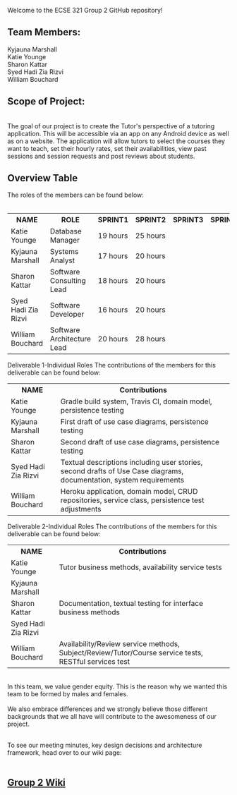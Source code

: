 Welcome to the ECSE 321 Group 2 GitHub repository!<br>

<h2>Team Members:</h2>
Kyjauna Marshall<br>
Katie Younge<br>
Sharon Kattar<br>
Syed Hadi Zia Rizvi<br>
William Bouchard<br>


<h2>Scope of Project:</h2><br>
The goal of our project is to create the Tutor's perspective of a tutoring application. 
This will be accessible via an app on any Android device as well as on a website. The application
will allow tutors to select the courses they want to teach, set their hourly rates, set their availabilities, view past sessions and session requests and post reviews about students.<br>

<h2>Overview Table</h2>
The roles of the members can be found below:<br/><br/>


<table>
  <tr>
    <th><b>NAME</th> 
    <th><b>ROLE</th>
    <th><b>SPRINT1</th>
    <th><b>SPRINT2</th>
    <th><b>SPRINT3</th>
    <th><b>SPRINT4</th>
  </tr>

  <tr>
    <td>Katie Younge</td>
    <td>Database Manager</td>
    <td>19 hours</td>
    <td>25 hours</td>
    <td></td>
    <td></td>
  </tr>
  
  <tr>
    <td>Kyjauna Marshall</td>
    <td>Systems Analyst</td>
    <td>17 hours</td>
    <td>20 hours</td>
    <td></td>
    <td></td>
  </tr>
  
  <tr>
    <td>Sharon Kattar</td>
    <td>Software Consulting Lead</td>
    <td>18 hours</td>
    <td>20 hours</td>
    <td></td>
    <td></td>
  </tr>
    
  <tr>
    <td>Syed Hadi Zia Rizvi</td>
    <td>Software Developer</td>
    <td>16 hours</td>
    <td>20 hours</td>
    <td></td>
    <td></td>
  </tr>

  <tr>
    <td>William Bouchard</td>
    <td>Software Architecture Lead</td>
    <td>20 hours</td>
    <td>28 hours</td>
    <td></td>
    <td></td>
  </tr>
  
 </table>
  
Deliverable 1-Individual Roles
The contributions of the members for this deliverable can be found below:

<table>
  <tr>
    <th><b>NAME</th> 
    <th><b>Contributions</th>
  </tr>

  <tr>
    <td>Katie Younge</td>
    <td>Gradle build system, Travis CI, domain model, persistence testing</td>
  </tr>
  
  <tr>
    <td>Kyjauna Marshall</td>
    <td>First draft of use case diagrams, persistence testing</td>
  </tr>
  
  <tr>
    <td>Sharon Kattar</td>
    <td>Second draft of use case diagrams, persistence testing</td>
  </tr>
  
  <tr>
    <td>Syed Hadi Zia Rizvi</td>
    <td>Textual descriptions including user stories, second drafts of Use Case diagrams, documentation, system requirements</td>
  </tr>

  <tr>
    <td>William Bouchard</td>
    <td>Heroku application, domain model, CRUD repositories, service class, persistence test adjustments</td>
  </tr>
  
</table>


Deliverable 2-Individual Roles
The contributions of the members for this deliverable can be found below:
<table>
  <tr>
    <th><b>NAME</th> 
    <th><b>Contributions</th>
  </tr>

  <tr>
    <td>Katie Younge</td>
    <td>Tutor business methods, availability service tests</td>
  </tr>
  
  <tr>
    <td>Kyjauna Marshall</td>
    <td></td>
  </tr>

  <tr>
    <td>Sharon Kattar</td>
    <td>Documentation, textual testing for interface business methods</td>
  </tr>

  <tr>
    <td>Syed Hadi Zia Rizvi</td>
    <td></td>
  </tr>
    
  <tr>
    <td>William Bouchard</td>
    <td>Availability/Review service methods, Subject/Review/Tutor/Course service tests, RESTful services test</td>
  </tr>
  
</table>

<br>In this team, we value gender equity. This is the reason why we wanted this team to be formed by males and females.</br>
<br>We also embrace differences and we strongly believe those different backgrounds that we all have will contribute to the awesomeness of our project.</br>


<br>To see our meeting minutes, key design decisions and architecture
framework, head over to our wiki page:<br>
&nbsp;&nbsp;&nbsp;&nbsp;<h2><b><a href="https://github.com/McGill-ECSE321-Fall2019/project-group-2/wiki">Group 2 Wiki</a></b></h2>
